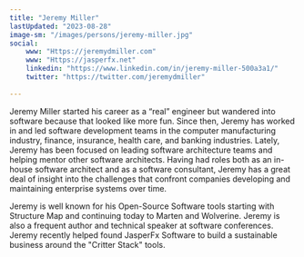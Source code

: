 ```yaml
---
title: "Jeremy Miller"
lastUpdated: "2023-08-28"
image-sm: "/images/persons/jeremy-miller.jpg"
social:
    www: "Https://jeremydmiller.com"
    www: "Https://jasperfx.net"
    linkedin: "https://www.linkedin.com/in/jeremy-miller-500a3a1/"
    twitter: "https://twitter.com/jeremydmiller"
       
---
```


Jeremy Miller started his career as a “real” engineer but wandered into software because that looked like more fun. Since then, Jeremy has worked in and led software development teams in the computer manufacturing industry, finance, insurance, health care, and banking industries. Lately, Jeremy has been focused on leading software architecture teams and helping mentor other software architects. Having had roles both as an in-house software architect and as a software consultant, Jeremy has a great deal of insight into the challenges that confront companies developing and maintaining enterprise systems over time.

Jeremy is well known for his Open-Source Software tools starting with Structure Map and continuing today to Marten and Wolverine. Jeremy is also a frequent author and technical speaker at software conferences. Jeremy recently helped found JasperFx Software to build a sustainable business around the "Critter Stack" tools.

